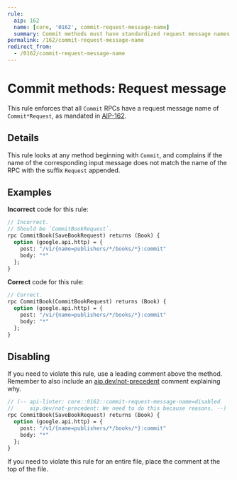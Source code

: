 ```yaml
---
rule:
  aip: 162
  name: [core, '0162', commit-request-message-name]
  summary: Commit methods must have standardized request message names.
permalink: /162/commit-request-message-name
redirect_from:
  - /0162/commit-request-message-name
---
```


# Commit methods: Request message

This rule enforces that all `Commit` RPCs have a request message name of
`Commit*Request`, as mandated in [AIP-162][].

## Details

This rule looks at any method beginning with `Commit`, and complains
if the name of the corresponding input message does not match the name of the
RPC with the suffix `Request` appended.

## Examples

**Incorrect** code for this rule:

```proto
// Incorrect.
// Should be `CommitBookRequest`.
rpc CommitBook(SaveBookRequest) returns (Book) {
  option (google.api.http) = {
    post: "/v1/{name=publishers/*/books/*}:commit"
    body: "*"
  };
}
```

**Correct** code for this rule:

```proto
// Correct.
rpc CommitBook(CommitBookRequest) returns (Book) {
  option (google.api.http) = {
    post: "/v1/{name=publishers/*/books/*}:commit"
    body: "*"
  };
}
```

## Disabling

If you need to violate this rule, use a leading comment above the method.
Remember to also include an [aip.dev/not-precedent][] comment explaining why.

```proto
// (-- api-linter: core::0162::commit-request-message-name=disabled
//     aip.dev/not-precedent: We need to do this because reasons. --)
rpc CommitBook(SaveBookRequest) returns (Book) {
  option (google.api.http) = {
    post: "/v1/{name=publishers/*/books/*}:commit"
    body: "*"
  };
}
```

If you need to violate this rule for an entire file, place the comment at the
top of the file.

[aip-162]: https://aip.dev/162
[aip.dev/not-precedent]: https://aip.dev/not-precedent
